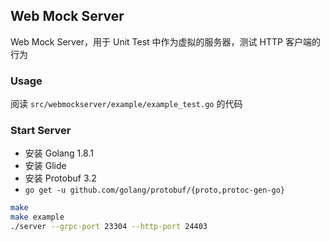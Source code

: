 ## Web Mock Server

Web Mock Server，用于 Unit Test 中作为虚拟的服务器，测试 HTTP 客户端的行为

### Usage

阅读 `src/webmockserver/example/example_test.go` 的代码

### Start Server

- 安装 Golang 1.8.1
- 安装 Glide
- 安装 Protobuf 3.2
- `go get -u github.com/golang/protobuf/{proto,protoc-gen-go}`

```bash
make
make example
./server --grpc-port 23304 --http-port 24403
```
